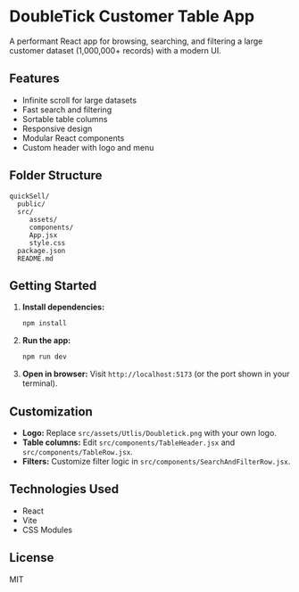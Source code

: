 
# DoubleTick Customer Table App

A performant React app for browsing, searching, and filtering a large customer dataset (1,000,000+ records) with a modern UI.

## Features
- Infinite scroll for large datasets
- Fast search and filtering
- Sortable table columns
- Responsive design
- Modular React components
- Custom header with logo and menu

## Folder Structure
```
quickSell/
  public/
  src/
	 assets/
	 components/
	 App.jsx
	 style.css
  package.json
  README.md
```

## Getting Started
1. **Install dependencies:**
	```sh
	npm install
	```
2. **Run the app:**
	```sh
	npm run dev
	```
3. **Open in browser:**
	Visit `http://localhost:5173` (or the port shown in your terminal).

## Customization
- **Logo:** Replace `src/assets/Utlis/Doubletick.png` with your own logo.
- **Table columns:** Edit `src/components/TableHeader.jsx` and `src/components/TableRow.jsx`.
- **Filters:** Customize filter logic in `src/components/SearchAndFilterRow.jsx`.

## Technologies Used
- React
- Vite
- CSS Modules

## License
MIT
